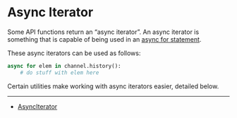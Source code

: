 # Async Iterator [](https://discordpy.readthedocs.io/en/v1.7.3/api.html#async-iterator)
Some API functions return an “async iterator”. An async iterator is something that is capable of being used in an [async for statement](https://docs.python.org/3/reference/compound_stmts.html#async-for "(in Python v3.9)").

These async iterators can be used as follows:
```python
async for elem in channel.history():
    # do stuff with elem here
```
Certain utilities make working with async iterators easier, detailed below.
****
- [AsyncIterator](discord/Async%20Iterator/AsyncIterator/AsyncIterator)

